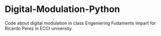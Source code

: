 # Digital-Modulation-Python
Code about digital modulation in class Engeniering Fudaments impart for Ricardo Perez in ECCI university.
